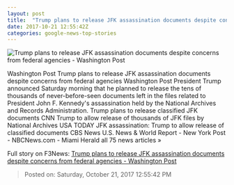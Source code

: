 ```yaml
---
layout: post
title:  "Trump plans to release JFK assassination documents despite concerns from federal agencies - Washington Post"
date: 2017-10-21 12:55:42Z
categories: google-news-top-stories
---
```


![Trump plans to release JFK assassination documents despite concerns from federal agencies - Washington Post](https://img.washingtonpost.com/rf/image_1484w/2010-2019/WashingtonPost/2017/10/20/Local-Enterprise/Images/JFK_Assassination_78515-6de94.jpg?t=20170517)

Washington Post Trump plans to release JFK assassination documents despite concerns from federal agencies Washington Post President Trump announced Saturday morning that he planned to release the tens of thousands of never-before-seen documents left in the files related to President John F. Kennedy's assassination held by the National Archives and Records Administration. Trump plans to release classified JFK documents CNN Trump to allow release of thousands of JFK files by National Archives USA TODAY JFK assassination: Trump to allow release of classified documents CBS News U.S. News & World Report - New York Post - NBCNews.com - Miami Herald all 75 news articles »


Full story on F3News: [Trump plans to release JFK assassination documents despite concerns from federal agencies - Washington Post](http://www.f3nws.com/n/zyQcuD)

> Posted on: Saturday, October 21, 2017 12:55:42 PM
